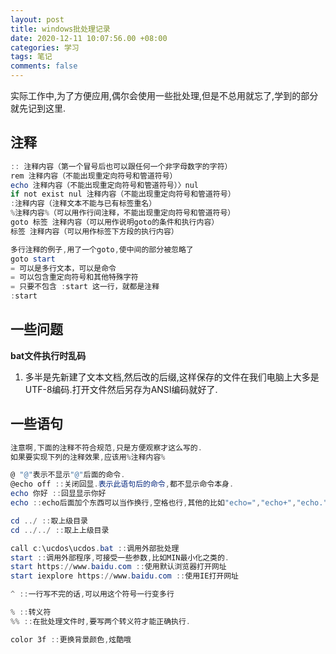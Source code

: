 ```yaml
---
layout: post
title: windows批处理记录
date: 2020-12-11 10:07:56.00 +08:00
categories: 学习
tags: 笔记
comments: false
---
```




实际工作中,为了方便应用,偶尔会使用一些批处理,但是不总用就忘了,学到的部分就先记到这里.

## 注释

```powershell
:: 注释内容（第一个冒号后也可以跟任何一个非字母数字的字符）
rem 注释内容（不能出现重定向符号和管道符号）
echo 注释内容（不能出现重定向符号和管道符号）〉nul
if not exist nul 注释内容（不能出现重定向符号和管道符号）
:注释内容（注释文本不能与已有标签重名）
%注释内容%（可以用作行间注释，不能出现重定向符号和管道符号）
goto 标签 注释内容（可以用作说明goto的条件和执行内容）
标签 注释内容（可以用作标签下方段的执行内容）

多行注释的例子,用了一个goto,使中间的部分被忽略了
goto start
= 可以是多行文本，可以是命令
= 可以包含重定向符号和其他特殊字符
= 只要不包含 :start 这一行，就都是注释
:start
```

## 一些问题

**bat文件执行时乱码**

1. 多半是先新建了文本文档,然后改的后缀,这样保存的文件在我们电脑上大多是UTF-8编码.打开文件然后另存为ANSI编码就好了.

## 一些语句

```powershell
注意啊,下面的注释不符合规范,只是方便观察才这么写的.
如果要实现下列的注释效果,应该用%注释内容%

@ "@"表示不显示"@"后面的命令.
@echo off ::关闭回显.表示此语句后的命令,都不显示命令本身.
echo 你好 ::回显显示你好
echo ::echo后面加个东西可以当作换行,空格也行,其他的比如"echo=","echo+","echo.",等等,据说有很多种方法,其中"echo=","echo,","echo;"会比较快一些

cd ../ ::取上级目录
cd ../../ ::取上上级目录

call c:\ucdos\ucdos.bat ::调用外部批处理
start ::调用外部程序,可接受一些参数,比如MIN最小化之类的.
start https://www.baidu.com ::使用默认浏览器打开网址
start iexplore https://www.baidu.com ::使用IE打开网址

^ ::一行写不完的话,可以用这个符号一行变多行

% ::转义符
%% ::在批处理文件时,要写两个转义符才能正确执行.

color 3f ::更换背景颜色,炫酷哦
```

